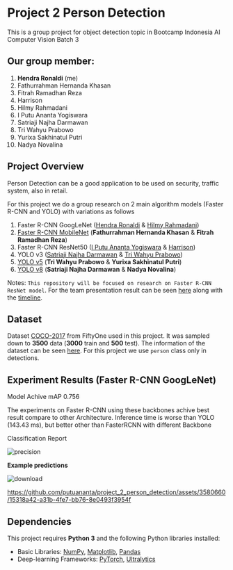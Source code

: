 # Project 2 Person Detection 
This is a group project for object detection topic in Bootcamp Indonesia AI Computer Vision Batch 3

## Our group member:
1. **Hendra Ronaldi** (me)
2. Fathurrahman Hernanda Khasan
3. Fitrah Ramadhan Reza
4. Harrison
5. Hilmy Rahmadani
6. I Putu Ananta Yogiswara
7. Satriaji Najha Darmawan
8. Tri Wahyu Prabowo
9. Yurixa Sakhinatul Putri
10. Nadya Novalina

## Project Overview
Person Detection can be a good application to be used on security, traffic system, also in retail.

For this project we do a group research on 2 main algorithm models (Faster R-CNN and YOLO) with variations as follows
1. Faster R-CNN GoogLeNet ([Hendra Ronaldi](./personal/Hendra_Project_2_Person_Tracking_(Faster_R_CNN_GoogLeNet).ipynb) & [Hilmy Rahmadani](./team/Dani_project2_person_tracking_fasterrcnn_googlenet.ipynb))
2. [Faster R-CNN MobileNet](./team/fathurrahman_Mobile_net.ipynb) (**Fathurrahman Hernanda Khasan** & **Fitrah Ramadhan Reza**)
3. Faster R-CNN ResNet50 ([I Putu Ananta Yogiswara](./team/putu_ananta_fasterrcnn_resnet50.ipynb) & [Harrison](./team/Harrison_fasterrcnn_rasnet50.ipynb))
4. YOLO v3 ([Satriaji Najha Darmawan](./team/Satriaji_PersonDetection_trainingYOLOv3.ipynb) & [Tri Wahyu Prabowo](./team/triwahyu_yolov5_yolov3_coco_persontracking.ipynb))
5. [YOLO v5](./team/triwahyu_yolov5_yolov3_coco_persontracking.ipynb) (**Tri Wahyu Prabowo** & **Yurixa Sakhinatul Putri**)
6. [YOLO v8](./team/Satriaji_PersonDetection_trainingYOLOv8.ipynb) (**Satriaji Najha Darmawan** & **Nadya Novalina**)

Notes: 
`This repository will be focused on research on Faster R-CNN ResNet model`. For the team presentation result can be seen [here](./team/Project_2_Presentation.pdf) along with the [timeline](./team/Timeline_CVB+D_Project_2.xlsx).

## Dataset
Dataset [COCO-2017](https://docs.voxel51.com/user_guide/dataset_zoo/datasets.html#dataset-zoo-coco-2017) from FiftyOne used in this project. It was sampled down to **3500** data (**3000** train and **500** test). The information of the dataset can be seen [here](https://cocodataset.org/#home). For this project we use `person` class only in detections.

## Experiment Results (Faster R-CNN GoogLeNet)
Model Achive mAP 0.756

The experiments on Faster R-CNN using these backbones achive best result compare to other Architecture. Inference time is worse than YOLO (143.43 ms), but better other than FasterRCNN with different Backbone

Classification Report

![precision](https://github.com/putuananta/project_2_person_detection/assets/3580660/91b3b3c8-8b2d-4459-9415-9169768cfd2c)



**Example predictions**

![download](https://github.com/putuananta/project_2_person_detection/assets/3580660/d216dcc0-9af5-432f-9198-128f35de8777)



https://github.com/putuananta/project_2_person_detection/assets/3580660/15318a42-a31b-4fe7-bb76-8e0493f3954f




## Dependencies

This project requires **Python 3** and the following Python libraries installed:

* Basic Libraries: [NumPy](http://www.numpy.org/), [Matplotlib](http://matplotlib.org/), [Pandas](https://pandas.pydata.org/)
* Deep-learning Frameworks: [PyTorch](https://pytorch.org/), [Ultralytics](https://docs.ultralytics.com/)

